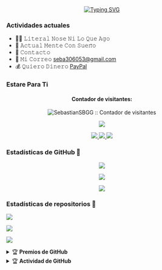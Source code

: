 <div align="center">
<a href="#">
    <img
        src="https://readme-typing-svg.herokuapp.com?font=ShadowsIntoLight&size=50&duration=5500&color=f70787&background=FF673200&center=true&vCenter=true&lines=Welcome;Comida"
            alt="Typing SVG"
        />
    </a>
</div>

### Actividades actuales 
- 👨‍💻 𝙻𝚒𝚝𝚎𝚛𝚊𝚕 𝙽𝚘𝚜𝚎 𝙽𝚒 𝙻𝚘 𝚀𝚞𝚎 𝙰𝚐𝚘
- 🌱 𝙰𝚌𝚝𝚞𝚊𝚕 𝙼𝚎𝚗𝚝𝚎 𝙲𝚘𝚗 𝚂𝚞𝚎𝚗̃𝚘
- 🎯 𝙲𝚘𝚗𝚝𝚊𝚌𝚝𝚘
- 📧 𝙼𝚒 𝙲𝚘𝚛𝚛𝚎𝚘 seba306053@gmail.com
- 💰 𝚀𝚞𝚒𝚎𝚛𝚘 𝙳𝚒𝚗𝚎𝚛𝚘 [PayPal](https://www.paypal.me/SebastianSaez7) 

### Estare Para Ti
<h4 align="center">Contador de visitantes:</h4>
<p align="center"><img src="https://profile-counter.glitch.me/{SebastianSBGG}/count.svg" alt="SebastianSBGG :: Contador de visitantes" /></p>
<p align="center"><img src="https://count.getloli.com/get/@SebastianSBGG-github-readme?theme=rule34" /></p>
<p align="center">
  <a href="https://wa.me/56985230452"><img src="https://img.shields.io/badge/WhatsApp-25D366?style=for-the-badge&logo=whatsapp&logoColor=white" />
  <a href="https://whatsapp.com/channel/0029VavL0RX77qVMEGBNL23y"><img src="https://img.shields.io/badge/Canal_WhatsApp-25D366?style=for-the-badge&logo=whatsapp&logoColor=white" />
  <a href="https://github.com/SebastianSBGG"><img src="https://img.shields.io/badge/-GitHub-black?style=flat-square&logo=github" /> 
  <a name=SebastianSBGG&label=VISTAS&style=flat-square&color=orange" />
</p>

### Estadísticas de GitHub 🚀

<p align="center"><a href="https://github.com/SebastianSBGG"><img src="https://github-readme-stats.vercel.app/api?username=SebastianSBGG&show_icons=true&theme=chartreuse-dark"></a></p>
<p align="center"><a href="https://github.com/SebastianSBGG"><img src="https://streak-stats.demolab.com/?user=nasedev&theme=chartreuse-dark"></a></p>
<p align="center"><a href="https://github.com/SebastianSBGG"><img src="https://github-readme-stats.vercel.app/api/top-langs/?username=SebastianSBGG&theme=chartreuse-dark&layout=compact"></a></p> 

### Estadísticas de repositorios 🔭
<p align=""><a href="https://github.com/SebastianSBGG/naze-md"><img src="https://github-readme-stats.vercel.app/api/pin/?username=SebastianSBGG&repo=naze-md&theme=chartreuse-dark"></a></p>
<p align=""><a href="https://github.com/SebastianSBGG/naze"><img src="https://github-readme-stats.vercel.app/api/pin/?username=SebastianSBGG&repo=naze&theme=chartreuse-dark"></a></p>
<p align=""><a href="https://github.com/SebastianSBGG/SebastianSBGG"><img src="https://github-readme-stats.vercel.app/api/pin/?username=SebastianSBGG&repo=SebastianSBGG&theme=chartreuse-dark"></a></p>

<details>
    <summary>&#127942 <b>Premios de GitHub</b></summary><br/>

<p align="center"><a href="https://github.com/SebastianSBGG"><img src="https://github-profile-trophy.vercel.app/?username=SebastianSBGG"></a></p>

</details>
<details>
    <summary>&#127942 <b>Actividad de GitHub</b></summary><br/>

<p align="center"><a href="https://github.com/SebastianSBGG"><img src="https://metrics.lecoq.io/SebastianSBGG?template=classic&repositories.forks=true&languages=1&languages.colors=github&languages.threshold=0%25&config.timezone=Asia%2FJakarta"></a></p>

</details>
